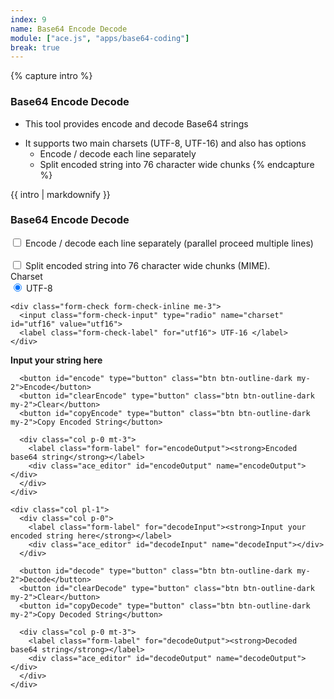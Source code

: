 ```yaml
---
index: 9
name: Base64 Encode Decode
module: ["ace.js", "apps/base64-coding"]
break: true
---
```


{% capture intro %}
### Base64 Encode Decode
<!-- separator -->
- This tool provides encode and decode Base64 strings
<!-- separator -->
- It supports two main charsets (UTF-8, UTF-16) and also has options
    - Encode / decode each line separately
    - Split encoded string into 76 character wide chunks
{% endcapture %}

<div class="tool-wrapper mb-4">
  {{ intro | markdownify }}
</div>

<div class="tool-wrapper">
  <h3>Base64 Encode Decode</h3>

  <div class="form-check form-check-inline mt-3">
    <input
      class="form-check-input"
      type="checkbox"
      id="parallel"
      data-toggle="tooltip"
      title="check if you want to encode / decode multiple lines."
    >
    <label
      class="form-check-label"
      for="parallel"
      >Encode / decode each line separately (parallel proceed multiple lines)</label
    >
  </div>
  <br>

  <div class="form-check form-check-inline mb-3">
    <input
      class="form-check-input"
      type="checkbox"
      id="split76"
      data-toggle="tooltip"
      title="check if you want to encode / decode multiple lines."
    >
    <label class="form-check-label" for="split76">Split encoded string into 76 character wide chunks (MIME).</label>
  </div>

  <form class="form-inline w-100 mb-2">
    <label class="form-check-label me-3" for="charset">Charset</label>
    <div class="form-check form-check-inline me-3">
      <input class="form-check-input" type="radio" name="charset" id="utf8" value="utf8" checked>
      <label class="form-check-label" for="utf8"> UTF-8 </label>
    </div>

    <div class="form-check form-check-inline me-3">
      <input class="form-check-input" type="radio" name="charset" id="utf16" value="utf16">
      <label class="form-check-label" for="utf16"> UTF-16 </label>
    </div>
  </form>

  <div class="row">
    <div class="col pr-1">
      <div class="col p-0">
        <label class="form-label" for="encodeInput"><strong>Input your string here</strong></label>
        <div class="ace_editor" id="encodeInput" name="encodeInput"></div>
      </div>

      <button id="encode" type="button" class="btn btn-outline-dark my-2">Encode</button>
      <button id="clearEncode" type="button" class="btn btn-outline-dark my-2">Clear</button>
      <button id="copyEncode" type="button" class="btn btn-outline-dark my-2">Copy Encoded String</button>

      <div class="col p-0 mt-3">
        <label class="form-label" for="encodeOutput"><strong>Encoded base64 string</strong></label>
        <div class="ace_editor" id="encodeOutput" name="encodeOutput"></div>
      </div>
    </div>

    <div class="col pl-1">
      <div class="col p-0">
        <label class="form-label" for="decodeInput"><strong>Input your encoded string here</strong></label>
        <div class="ace_editor" id="decodeInput" name="decodeInput"></div>
      </div>

      <button id="decode" type="button" class="btn btn-outline-dark my-2">Decode</button>
      <button id="clearDecode" type="button" class="btn btn-outline-dark my-2">Clear</button>
      <button id="copyDecode" type="button" class="btn btn-outline-dark my-2">Copy Decoded String</button>

      <div class="col p-0 mt-3">
        <label class="form-label" for="decodeOutput"><strong>Decoded base64 string</strong></label>
        <div class="ace_editor" id="decodeOutput" name="decodeOutput"></div>
      </div>
    </div>
  </div>

  <div id="alert" class="alert mt-2" role="alert" style="display: none"></div>
</div>
